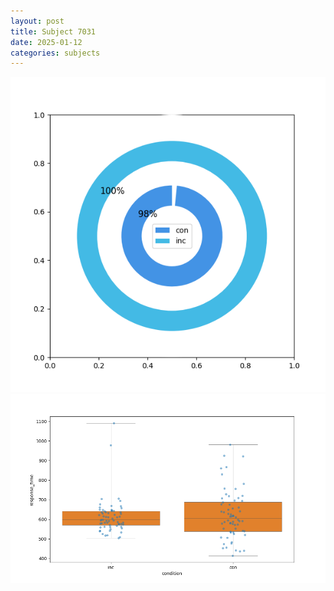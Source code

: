 ```yaml
---
layout: post
title: Subject 7031
date: 2025-01-12
categories: subjects
---
```


![](data/7031/run-25/7031_accuracy_by_condition.png)
![](data/7031/run-25/7031_rt.png)

